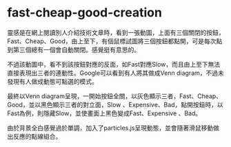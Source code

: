 # fast-cheap-good-creation
靈感是在網上閱讀別人介紹技術文章時，看到一張動圖，上面有三個關閉的按鈕，Fast、Cheap、Good，由上至下，有個鼠標試圖將三個按鈕都點開，可是每次點到第三個總有一個會自動關閉。感覺挺有意思的。

不過該動圖中，看不到該按鈕對應的反面，如Fast對應Slow，而且由上至下無法直接表現出三者的連動性。Google可以看到有人將其做成Venn diagram，不過未發現有人做成動態可點選的模式。

最終以Venn diagram呈現，一開始按鈕全關，以灰色顯示三者，Fast、Cheap、Good，並以黑色顯示三者的對立面，Slow 、Expensive、Bad，點開按鈕時，以Fast為例，則隱藏Slow，並使畫面上黑色變成Fast、Expensive
、Bad。

由於背景全白感覺過於單調，加入了particles.js呈現動態，並會隨著滑鼠移動做出反應的點線組合。
